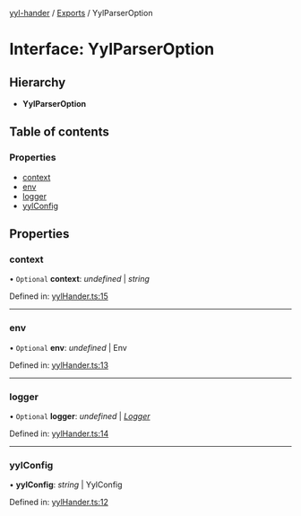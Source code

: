 [yyl-hander](../README.md) / [Exports](../modules.md) / YylParserOption

# Interface: YylParserOption

## Hierarchy

* **YylParserOption**

## Table of contents

### Properties

- [context](yylparseroption.md#context)
- [env](yylparseroption.md#env)
- [logger](yylparseroption.md#logger)
- [yylConfig](yylparseroption.md#yylconfig)

## Properties

### context

• `Optional` **context**: *undefined* \| *string*

Defined in: [yylHander.ts:15](https://github.com/jackness1208/yyl-hander/blob/14d9d5f/src/yylHander.ts#L15)

___

### env

• `Optional` **env**: *undefined* \| Env

Defined in: [yylHander.ts:13](https://github.com/jackness1208/yyl-hander/blob/14d9d5f/src/yylHander.ts#L13)

___

### logger

• `Optional` **logger**: *undefined* \| [*Logger*](../modules.md#logger)

Defined in: [yylHander.ts:14](https://github.com/jackness1208/yyl-hander/blob/14d9d5f/src/yylHander.ts#L14)

___

### yylConfig

• **yylConfig**: *string* \| YylConfig

Defined in: [yylHander.ts:12](https://github.com/jackness1208/yyl-hander/blob/14d9d5f/src/yylHander.ts#L12)
